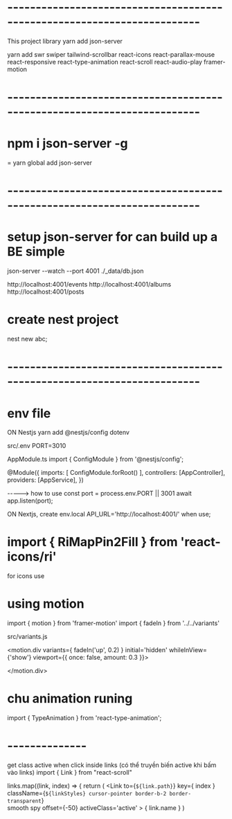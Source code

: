 # ------------------------------------------------------------------------ 
This project library
yarn add json-server

yarn add swr swiper tailwind-scrollbar react-icons react-parallax-mouse react-responsive react-type-animation 
react-scroll react-audio-play framer-motion


# ------------------------------------------------------------------------ 
# npm i json-server -g
= yarn global add json-server


# ------------------------------------------------------------------------ 
# setup json-server for can build up a BE simple
json-server --watch --port 4001 ./_data/db.json

http://localhost:4001/events
http://localhost:4001/albums
http://localhost:4001/posts

# create nest project
nest new abc;

# ------------------------------------------------------------------------  
# env file
ON Nestjs
yarn add @nestjs/config dotenv

src/.env
PORT=3010

AppModule.ts 
import { ConfigModule } from '@nestjs/config';

@Module({
  imports: [
    ConfigModule.forRoot()
  ],
  controllers: [AppController],
  providers: [AppService],
})

-----> how to use
const port = process.env.PORT || 3001
await app.listen(port);

ON Nextjs, create env.local
API_URL='http://localhost:4001/'
when use; 


# import { RiMapPin2Fill } from 'react-icons/ri'
for icons use


# using motion

import { motion } from 'framer-motion'
import { fadeIn } from '../../variants'

src/variants.js

 <motion.div
            variants={ fadeIn('up', 0.2) }
            initial='hidden'
            whileInView={'show'}
            viewport={{ once: false, amount: 0.3 }}>

</motion.div>


# chu animation runing
import { TypeAnimation } from 'react-type-animation';
 <div> 
    <TypeAnimation sequence={ locationSequence } wrapper='div' speed={ 10 } deletionSpeed={ 10 } repeat={ Infinity } cursor={ false } />
</div>


# --------------
get class active when click inside links (có thể truyền biến active khi bấm vào links)
import { Link } from "react-scroll"

links.map((link, index) => {
              return ( <Link 
                  to={`${link.path}`}
                  key={ index }  
                  className={`${linkStyles} cursor-pointer border-b-2 border-transparent`}   
                  smooth
                  spy
                  offset={-50}
                  activeClass='active'
              > 
                  { link.name } 
                  </Link>)

